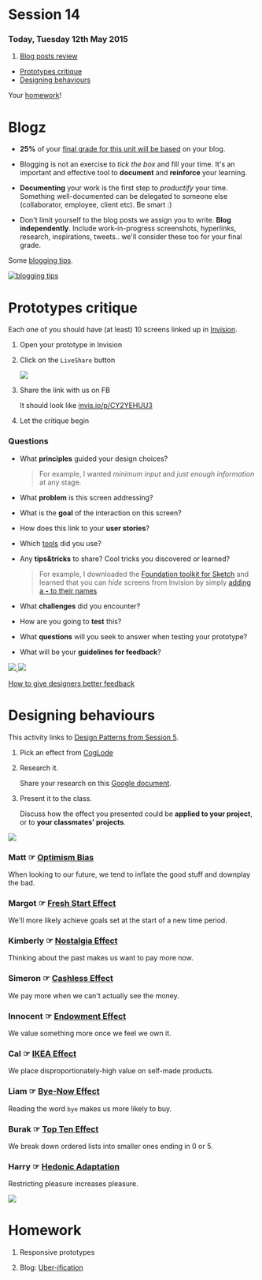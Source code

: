 # Session 14

### Today, Tuesday 12th May 2015	

1. [Blog posts review](#blogz)
* [Prototypes critique](#prototypes-critique)
* [Designing behaviours](#designing-behaviours)

Your [homework](#homework)!

# Blogz

* **25%** of your [final grade for this unit will be based](../README.md#assessment-criteria) on your blog.

* Blogging is not an exercise to *tick the box* and fill your time. It's an important and effective tool to **document** and **reinforce** your learning. 

* **Documenting** your work is the first step to *productify* your time. Something well-documented can be delegated to someone else (collaborator, employee, client etc). Be smart :)

* Don't limit yourself to the blog posts we assign you to write. **Blog independently**. Include work-in-progress screenshots, hyperlinks, research, inspirations, tweets.. we'll consider these too for your final grade.

Some [blogging tips](https://github.com/RavensbourneWebMedia/blogging#some-tips).

[![blogging tips](https://raw.githubusercontent.com/RavensbourneWebMedia/Blogging/master/assets/keep-calm.png)](https://github.com/RavensbourneWebMedia/blogging#some-tips)




# Prototypes critique

Each one of you should have (at least) 10 screens linked up in [Invision](http://www.invisionapp.com).

<!--![](http://www.invisionapp.com/assets/img/home/animations/prototyping-mockup-mobile.gif)-->


1. Open your prototype in Invision
2. Click on the `LiveShare` button 
 
	![](assets/invision-live-share.png)
3. Share the link with us on FB

	It should look like [invis.io/p/CY2YEHUU3](http://invis.io/p/CY2YEHUU3)
4. Let the critique begin


### Questions

* What **principles** guided your design choices?
	
	> For example, I wanted *minimum input* and *just enough information* at any stage.

* What **problem** is this screen addressing?

* What is the **goal** of the interaction on this screen?

* How does this link to your **user stories**?
 
* Which [tools](session-13.md#tools-to-consider) did you use?
* Any **tips&tricks** to share? Cool tricks you discovered or learned?
	
	> For example, I downloaded the [Foundation toolkit for Sketch](http://www.sketchappsources.com/free-source/484-sketch-foundation-kit.html) and learned that you can *hide* screens from Invision by simply [adding a **-** to their names](http://blog.invisionapp.com/sketch-meet-rapid-hi-fi-prototyping/)
* What **challenges** did you encounter?

* How are you going to **test** this? 

* What **questions** will you seek to answer when testing your prototype? 

* What will be your **guidelines for feedback**?

[![](assets/rave-timetable-sketch.png)
![](assets/rave-timetable-invision.gif)](http://invis.io/p/CY2YEHUU3)

<!--[![](http://blog.invisionapp.com/wp-content/uploads/2015/01/How-to-give-designers-better-feedback.jpg)](http://blog.invisionapp.com/how-to-give-designers-better-feedback/)-->

[How to give designers better feedback](http://blog.invisionapp.com/how-to-give-designers-better-feedback/)

# Designing behaviours

This activity links to [Design Patterns from Session 5](session-05.md#webdesign-patterns). 

1. Pick an effect from [CogLode](http://coglode.com) 
2. Research it. 

	Share your research on this [Google document](https://docs.google.com/document/d/1cHS1-0RFSgUBUaL4I4r-caq3V8BjCffkTcsvThR2-Ok/edit?usp=sharing). 
3. Present it to the class.

	Discuss how the effect you presented could be **applied to your project**, or to **your classmates' projects**. 

![](http://assets.contentful.com/dodh4a5oemo1/eiaDwV9YK4ioQEQ8e6M2s/e21c9188787f0fc67881d328d9faeb30/38_Speak-Easy_Bias_Icon.svg)

### Matt	 ☞ [Optimism Bias](http://coglode.com/gems/optimism-bias) 

When looking to our future, we tend to inflate the good stuff and downplay the bad.

### Margot	☞ [Fresh Start Effect](http://coglode.com/gems/fresh-start-effect)

We'll more likely achieve goals set at the start of a new time period.

### Kimberly ☞ [Nostalgia Effect](http://coglode.com/gems/nostalgia-effect)

Thinking about the past makes us want to pay more now.

### Simeron ☞ [Cashless Effect](http://coglode.com/gems/cashless-effect)

We pay more when we can't actually see the money.
 
### Innocent ☞ [Endowment Effect](http://coglode.com/gems/endowment-effect)

We value something more once we feel we own it.

### Cal ☞ [IKEA Effect](http://coglode.com/gems/ikea-effect)

We place disproportionately-high value on self-made products.

### Liam ☞ [Bye-Now Effect](http://coglode.com/gems/bye-now-effect)

Reading the word `bye` makes us more likely to buy.

### Burak ☞ [Top Ten Effect](http://coglode.com/gems/top-ten-effect)

We break down ordered lists into smaller ones ending in 0 or 5.

### Harry ☞ [Hedonic Adaptation](http://coglode.com/gems/hedonic-adaptation) 

Restricting pleasure increases pleasure.

<!--
[Anchoring Bias](http://coglode.com/gems/anchoring-bias) 
We tend to rely too heavily on the first piece of information seen.

[Present Bias](http://coglode.com/gems/present-bias)
What we want now is not what we aspire to in the future

-->

![](http://assets.contentful.com/dodh4a5oemo1/4bSRuqfXYkyagocQa4yGme/386a6e6b31865d025a7b50d8f7f65611/20_The_Bye-Now_Effect_Icon.svg)

# Homework

1. Responsive prototypes

2. Blog: [Uber-ification](http://blog.intercom.io/on-magical-software/)


